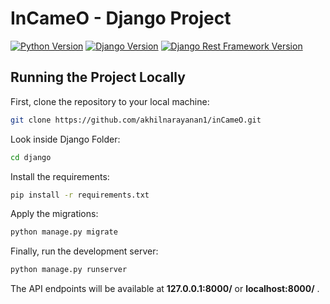 # InCameO - Django Project

[![Python Version](https://img.shields.io/badge/python-3.8.5-brightgreen.svg)](https://python.org)
[![Django Version](https://img.shields.io/badge/django-3.1.6-brightgreen.svg)](https://djangoproject.com)
[![Django Rest Framework Version](https://img.shields.io/badge/djangorestframework-3.12.2-brightgreen.svg)](https://www.django-rest-framework.org/)


## Running the Project Locally

First, clone the repository to your local machine:

```bash
git clone https://github.com/akhilnarayanan1/inCameO.git
```

Look inside Django Folder:

```bash
cd django
```

Install the requirements:

```bash
pip install -r requirements.txt
```

Apply the migrations:

```bash
python manage.py migrate
```

Finally, run the development server:

```bash
python manage.py runserver
```

The API endpoints will be available at **127.0.0.1:8000/** or **localhost:8000/** .
